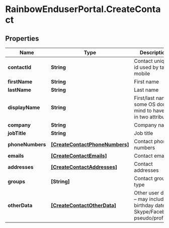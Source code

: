 # RainbowEnduserPortal.CreateContact

## Properties

Name | Type | Description | Notes
------------ | ------------- | ------------- | -------------
**contactId** | **String** | Contact unique id used by target mobile | 
**firstName** | **String** | First name | 
**lastName** | **String** | Last name | 
**displayName** | **String** | First/last name, some OS don’t mind to have it in two attributes | 
**company** | **String** | Company name | 
**jobTitle** | **String** | Job title | 
**phoneNumbers** | [**[CreateContactPhoneNumbers]**](CreateContactPhoneNumbers.md) | Contact phone numbers | 
**emails** | [**[CreateContactEmails]**](CreateContactEmails.md) | Contact emails | 
**addresses** | [**[CreateContactAddresses]**](CreateContactAddresses.md) | Contact addresses | 
**groups** | **[String]** | Contact groups type | 
**otherData** | [**[CreateContactOtherData]**](CreateContactOtherData.md) | Other user data – may include birthday date, Skype/Facebook pseudo/profile | 


